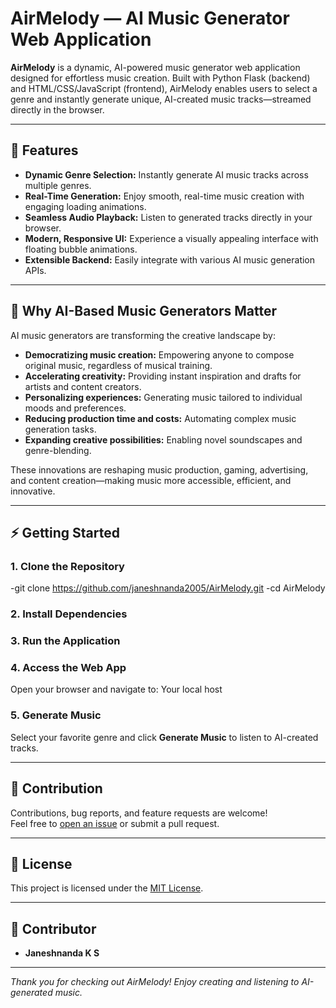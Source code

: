# AirMelody — AI Music Generator Web Application

**AirMelody** is a dynamic, AI-powered music generator web application designed for effortless music creation. Built with Python Flask (backend) and HTML/CSS/JavaScript (frontend), AirMelody enables users to select a genre and instantly generate unique, AI-created music tracks—streamed directly in the browser.

---

## 🚀 Features

- **Dynamic Genre Selection:** Instantly generate AI music tracks across multiple genres.
- **Real-Time Generation:** Enjoy smooth, real-time music creation with engaging loading animations.
- **Seamless Audio Playback:** Listen to generated tracks directly in your browser.
- **Modern, Responsive UI:** Experience a visually appealing interface with floating bubble animations.
- **Extensible Backend:** Easily integrate with various AI music generation APIs.

---

## 🎵 Why AI-Based Music Generators Matter

AI music generators are transforming the creative landscape by:

- **Democratizing music creation:** Empowering anyone to compose original music, regardless of musical training.
- **Accelerating creativity:** Providing instant inspiration and drafts for artists and content creators.
- **Personalizing experiences:** Generating music tailored to individual moods and preferences.
- **Reducing production time and costs:** Automating complex music generation tasks.
- **Expanding creative possibilities:** Enabling novel soundscapes and genre-blending.

These innovations are reshaping music production, gaming, advertising, and content creation—making music more accessible, efficient, and innovative.

---

## ⚡️ Getting Started

### 1. Clone the Repository

-git clone https://github.com/janeshnanda2005/AirMelody.git
-cd AirMelody

### 2. Install Dependencies


### 3. Run the Application


### 4. Access the Web App

Open your browser and navigate to:
Your local host
### 5. Generate Music

Select your favorite genre and click **Generate Music** to listen to AI-created tracks.


---

## 🤝 Contribution

Contributions, bug reports, and feature requests are welcome!  
Feel free to [open an issue](https://github.com/janeshnanda2005/AirMelody/issues) or submit a pull request.

---

## 📜 License

This project is licensed under the [MIT License](LICENSE).

---

## 👤 Contributor

- **Janeshnanda K S**

---

*Thank you for checking out AirMelody! Enjoy creating and listening to AI-generated music.*
